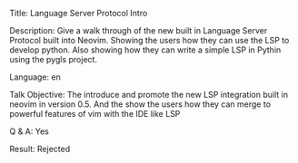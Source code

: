 Title: Language Server Protocol Intro

Description: Give a walk through of the new built in Language Server Protocol built into Neovim. Showing the users how they can use the LSP to develop python. Also showing how they can write a simple LSP in Pythin using the pygls project.

Language: en

Talk Objective: The introduce and promote the new LSP integration built in neovim in version 0.5. And the show the users how they can merge to powerful features of vim with the IDE like LSP

Q & A: Yes

Result: Rejected
